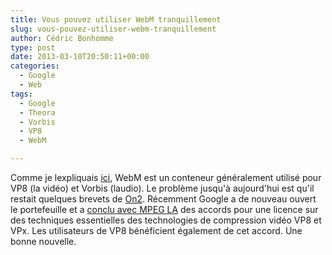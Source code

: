 ```yaml
---
title: Vous pouvez utiliser WebM tranquillement
slug: vous-pouvez-utiliser-webm-tranquillement
author: Cédric Bonhomme
type: post
date: 2013-03-10T20:50:11+00:00
categories:
  - Google
  - Web
tags:
  - Google
  - Theora
  - Vorbis
  - VP8
  - WebM

---
```

Comme je lexpliquais [ici][1], WebM est un conteneur généralement utilisé pour VP8 (la vidéo) et Vorbis (laudio). Le problème jusqu'à aujourd'hui est qu'il restait quelques brevets de [On2][2]. Récemment Google a de nouveau ouvert le portefeuille et a [conclu avec MPEG LA][3] des accords pour une licence sur des techniques essentielles des technologies de compression vidéo VP8 et VPx. Les utilisateurs de VP8 bénéficient également de cet accord. Une bonne nouvelle.

 [1]: http://blog.cedricbonhomme.org/2010/10/11/webm-vp8-theora-et-vorbis/
 [2]: http://www.on2.com/
 [3]: http://www.businesswire.com/news/home/20130307006192/en/Google-MPEG-LA-Announce-Agreement-Covering-VP8